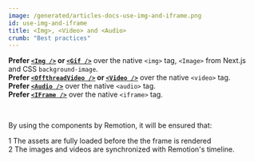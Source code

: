 ```yaml
---
image: /generated/articles-docs-use-img-and-iframe.png
id: use-img-and-iframe
title: <Img>, <Video> and <Audio>
crumb: "Best practices"
---
```


**Prefer [`<Img />`](/docs/img) or [`<Gif />`](/docs/gif)** over the native `<img>` tag, `<Image>` from Next.js and CSS `background-image`.  
**Prefer [`<OffthreadVideo />`](/docs/offthreadvideo) or [`<Video />`](/docs/video)** over the native `<video>` tag.  
**Prefer [`<Audio />`](/docs/audio)** over the native `<audio>` tag.  
**Prefer [`<IFrame />`](/docs/iframe)** over the native `<iframe>` tag.

<br/>

By using the components by Remotion, it will be ensured that:

<Step>1</Step> The assets are fully loaded before the the frame is rendered<br/>
<Step>2</Step> The images and videos are synchronized with Remotion's timeline.
